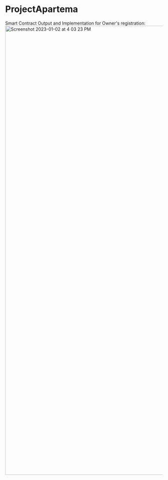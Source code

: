 # ProjectApartema

Smart Contract Output and Implementation for Owner's registration:
<img width="1431" alt="Screenshot 2023-01-02 at 4 03 23 PM" src="https://user-images.githubusercontent.com/67655076/210221768-9c955639-11f0-4f73-8bc6-1ba2fc4fa9d4.png">


